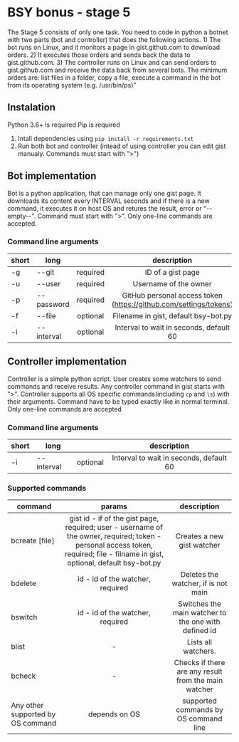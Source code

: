 # BSY bonus - stage 5
The Stage 5 consists of only one task. You need to code in python a botnet with two parts (bot and controller) that does the following actions. 1) The bot runs on Linux, and it monitors a page in gist.github.com to download orders. 2) It executes those orders and sends back the data to gist.github.com. 3) The controller runs on Linux and can send orders to gist.github.com and receive the data back from several bots. The minimum orders are: list files in a folder, copy a file, execute a command in the bot from its operating system (e.g. /usr/bin/ps)”

## Instalation
Python 3.6+ is required
Pip is required

1. Intall dependencies using ```pip install -r requirements.txt```
2. Run both bot and controller (intead of using controller you can edit gist manualy. Commands must start with ">")

## Bot implementation
Bot is a python application, that can manage only one gist page. It downloads its content every INTERVAL seconds and if there is a new command, it executes it on host OS and retures the result, error or "--empty--".
Command must start with ">". Only one-line commands are accepted. 

### Command line arguments
| short | long       |          |                            description                            |
|-------|------------|:--------:|:-----------------------------------------------------------------:|
| -g    | --git      | required | ID of a gist page                                                 |
| -u    | --user     | required | Username of the owner                                             |
| -p    | --password | required | GitHub personal access token (https://github.com/settings/tokens) |
| -f    | --file     | optional | Filename in gist, default bsy-bot.py                              |
| -i    | --interval | optional | Interval to wait in seconds, default 60                           |

## Controller implementation

Controller is a simple python script. User creates some watchers to send commands and receive results. Any controller command in gist starts with ">". Controller supports all OS specific commands(including ```cp``` and ```ls```) with their arguments. Command have to be typed exactly like in normal terminal. Only one-line commands are accepted

### Command line arguments
| short | long       |          |                            description                            |
|-------|------------|:--------:|:-----------------------------------------------------------------:|
| -i    | --interval | optional | Interval to wait in seconds, default 60                           |

### Supported commands

| command                                 |                                                                                    params                                                                                    |                      description                     |
|-----------------------------------------|:----------------------------------------------------------------------------------------------------------------------------------------------------------------------------:|:----------------------------------------------------:|
| bcreate <gist id> <user> <token> [file] | gist id - if of the gist page, required; user - username of the owner, required; token - personal access token, required; file - filname in gist, optional, default bsy-bot.py | Creates a new gist watcher                           |
| bdelete <id>                            | id - id of the watcher, required                                                                                                                                             | Deletes the watcher, if is not main                  |
| bswitch <id>                            | id - id of the watcher, required                                                                                                                                             | Switches the main watcher to the one with defined id |
| blist                                   |  -                                                                                                                                                                           | Lists all watchers.                                  |
| bcheck                                  |  -                                                                                                                                                                           | Checks if there are any result from the main watcher |
| Any other supported by OS command       | depends on OS                                                                                                                                                                | supported commands by OS command line                |
